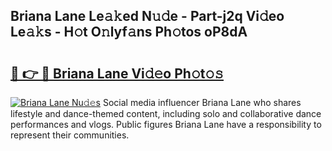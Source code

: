 ## Briana Lane Le𝚊𝚔ed N𝚞𝚍e - Part-j2q Vi𝚍eo Le𝚊𝚔s - H𝚘t O𝚗lyf𝚊ns Ph𝚘tos oP8dA

# <h2><a href="http://hf6jm0.feru.top/?c=Briana+Lane">🔗 👉 🔴 Briana Lane Vi𝚍𝚎o Ph𝚘t𝚘𝚜</a></h2>

[![Briana Lane Nu𝚍𝚎s](https://i.imgur.com/0TWrTi3.gif)](http://hf6jm0.feru.top/?c=Briana+Lane)
Social media influencer Briana Lane who shares lifestyle and dance-themed content, including solo and collaborative dance performances and vlogs. Public figures Briana Lane have a responsibility to represent their communities. 
